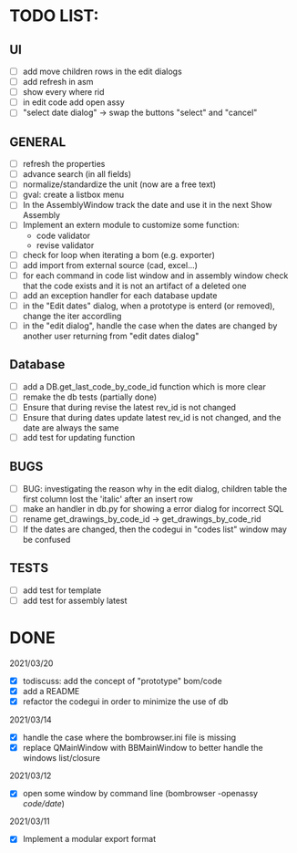 # TODO LIST:

## UI

- [ ] add move children rows in the edit dialogs
- [ ] add refresh in asm
- [ ] show every where rid
- [ ] in edit code add open assy
- [ ] "select date dialog" -> swap the buttons "select" and "cancel"

## GENERAL

- [ ] refresh the properties
- [ ] advance search (in all fields)
- [ ] normalize/standardize the unit (now are a free text)
- [ ] gval: create a listbox menu
- [ ] In the AssemblyWindow track the date and use it in the next Show Assembly
- [ ] Implement an extern module to customize some function:
  - code validator
  - revise validator
- [ ] check for loop when iterating a bom (e.g. exporter)
- [ ] add import from external source (cad, excel...)
- [ ] for each command in code list window and in assembly window check that the code exists and it is not an artifact of a deleted one
- [ ] add an exception handler for each database update
- [ ] in the "Edit dates" dialog, when a prototype is enterd (or removed), change the iter accordling
- [ ] in the "edit dialog", handle the case when the dates are changed by another user returning from "edit dates dialog"

## Database

- [ ] add a DB.get_last_code_by_code_id function which is more clear
- [ ] remake the db tests (partially done)
- [ ] Ensure that during revise the latest rev_id is not changed
- [ ] Ensure that during dates update latest rev_id is not changed, and the date are always the same
- [ ] add test for updating function

## BUGS

- [ ] BUG: investigating the reason why in the edit dialog, children table the first column lost the 'italic' after an insert row
- [ ] make an handler in db.py for showing a error dialog for incorrect SQL
- [ ] rename get_drawings_by_code_id -> get_drawings_by_code_rid
- [ ] If the dates are changed, then the codegui in "codes list" window may be confused

## TESTS

- [ ] add test for template
- [ ] add test for assembly latest

# DONE

2021/03/20
- [X] todiscuss: add the concept of "prototype" bom/code
- [X] add a README
- [X] refactor the codegui in order to minimize the use of db

2021/03/14
- [X] handle the case where the bombrowser.ini file is missing
- [X] replace QMainWindow with BBMainWindow to better handle the windows list/closure

2021/03/12
- [X] open some window by command line (bombrowser -openassy *code/date*)

2021/03/11
- [X] Implement a modular export format
